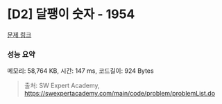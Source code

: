# [D2] 달팽이 숫자 - 1954 

[문제 링크](https://swexpertacademy.com/main/code/problem/problemDetail.do?contestProbId=AV5PobmqAPoDFAUq) 

### 성능 요약

메모리: 58,764 KB, 시간: 147 ms, 코드길이: 924 Bytes



> 출처: SW Expert Academy, https://swexpertacademy.com/main/code/problem/problemList.do